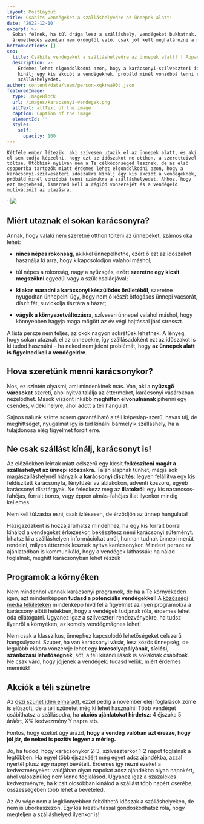 ```yaml
---
layout: PostLayout
title: Csábíts vendégeket a szálláshelyedre az ünnepek alatt!
date: '2022-12-10'
excerpt: >-
  Sokan félnek, ha túl drága lesz a szálláshely, vendégeket bukhatnak. Az
  áremelkedés azonban nem ördögtől való, csak jól kell meghatározni a mértékét.
bottomSections: []
seo:
  title: Csábíts vendégeket a szálláshelyedre az ünnepek alatt! | Appartman Blog
  description: >-
    Érdemes lehet elgondolkodni azon, hogy a karácsonyi-szilveszteri időszakra
    kínálj egy kis akciót a vendégeknek, próbáld minél vonzóbbá tenni számukra a
    szálláshelyedet. 
author: content/data/team/person-xqkrwa90t.json
featuredImage:
  type: ImageBlock
  url: /images/karacsonyi-vendegek.png
  altText: altText of the image
  caption: Caption of the image
  elementId: ''
  styles:
    self:
      opacity: 100
---
```

`Kétféle ember létezik: aki szívesen utazik el az ünnepek alatt, és aki el sem tudja képzelni, hogy ezt az időszakot ne otthon, a szeretteivel töltse. Utóbbiak nyilván nem a Te célközönséged lesznek, de az első csoportba tartozók miatt érdemes lehet elgondolkodni azon, hogy a karácsonyi-szilveszteri időszakra kínálj egy kis akciót a vendégeknek, próbáld minél vonzóbbá tenni számukra a szálláshelyedet. Ahhoz, hogy ezt megtehesd, ismerned kell a régiód vonzerejét és a vendégeid motivációit az utazásra.`

``![](/images/karacsonyi-vendegek.png)

## Miért utaznak el sokan karácsonyra?

Annak, hogy valaki nem szeretné otthon tölteni az ünnepeket, számos oka lehet:

*   **nincs népes rokonság**, akikkel ünnepelhetne, ezért ő ezt az időszakot használja ki arra, hogy kikapcsolódjon valahol máshol;

*   túl népes a rokonság, nagy a nyüzsgés, ezért **szeretne egy kicsit megszökni** egyedül vagy a szűk családjával;

*   **ki akar maradni a karácsonyi készülődés őrületéből**, szeretne nyugodtan ünnepelni úgy, hogy nem ő készít ötfogásos ünnepi vacsorát, díszít fát, suvickolja tisztára a házat;

*   **vágyik a környezetváltozásra**, szívesen ünnepel valahol máshol, hogy könnyebben hagyja maga mögött az év végi hajtással járó stresszt.

A lista persze nem teljes, az okok nagyon sokrétűek lehetnek. A lényeg, hogy sokan utaznak el az ünnepekre, így szállásadóként ezt az időszakot is ki tudod használni – ha neked nem jelent problémát, hogy **az ünnepek alatt is figyelned kell a vendégeidre**.

## Hova szeretünk menni karácsonykor?

Nos, ez szintén olyasmi, ami mindenkinek más. Van, aki a **nyüzsgő városokat** szereti, ahol nyitva találja az éttermeket, karácsonyi vásárokban nézelődhet. Mások viszont inkább **meghitten elvonulnának** pihenni egy csendes, vidéki helyre, ahol adott a téli hangulat.

Sajnos nálunk szinte sosem garantálható a téli képeslap-szerű, havas táj, de meghittséget, nyugalmat így is tud kínálni bármelyik szálláshely, ha a tulajdonosa elég figyelmet fordít erre.

## Ne csak szállást kínálj, karácsonyt is!

Az előzőekben leírtak miatt célszerű egy kicsit **felkészíteni magát a szálláshelyet az ünnepi időszakra**. Talán alapnak tűnhet, mégis sok magászálláshelynél hiányzik a **karácsonyi díszítés**: legyen felállítva egy kis feldíszített karácsonyfa, fényfüzér az ablakokon, adventi koszorú, egyéb karácsonyi dísztárgyak. Ne feledkezz meg az **illatokról**: egy kis narancsos-fahéjas, forralt boros, vagy éppen almás-fahéjas illat ilyenkor mindig kellemes.

Nem kell túlzásba esni, csak ízlésesen, de érződjön az ünnep hangulata!

Házigazdaként is hozzájárulhatsz mindehhez, ha egy kis forralt borral kínálod a vendégeket érkezéskor, bekészítesz némi karácsonyi süteményt. Írhatsz ki a szálláshelyen információkat arról, honnan tudnak ünnepi menüt rendelni, milyen éttermek lesznek nyitva karácsonykor. Mindezt persze az ajánlatodban is kommunikáld, hogy a vendégek láthassák: ha nálad foglalnak, meghitt karácsonyban lehet részük

## Programok a környéken

Nem mindenhol vannak karácsonyi programok, de ha a Te környékeden igen, azt mindenképpen **tudasd a potenciális vendégekkel**! A [közösségi média felületeken](https://appartman.hu/blog/vendeghaz-vendegszerzes-facebookrol/) mindenképp hívd fel a figyelmet az ilyen programokra a karácsony előtti hetekben, hogy a vendégek tudjanak róla, érdemes lehet oda ellátogatni. Ugyanez igaz a szilveszteri rendezvényekre, ha tudsz ilyenről a környéken, az komoly vendégmágnes lehet!

Nem csak a klasszikus, ünnephez kapcsolódó lehetőségeket célszerű hangsúlyozni. Szuper, ha van karácsonyi vásár, lesz közös ünnepség, de legalább ekkora vonzereje lehet egy **korcsolyapályának, síelési, szánkózási lehetőségnek**, sőt, a téli kirándulások is sokaknak csábítóak. Ne csak várd, hogy jöjjenek a vendégek: tudasd velük, miért érdemes menniük!

## Akciók a téli szünetre

Az [őszi szünet idén elmaradt](https://appartman.hu/blog/elmarad-az-oszi-szunet-mi-lesz-a-foglalasokkal/), ezzel pedig a november eleji foglalások zöme is elúszott, de a téli szünetet még ki lehet használni! Több vendéget csábíthatsz a szállásodra, ha **akciós ajánlatokat hirdetsz**: 4 éjszaka 5 áráért, X% kedvezmény Y napra stb.

Fontos, hogy ezeket úgy árazd, **hogy a vendég valóban azt érezze, hogy jól jár, de neked is pozitív legyen a mérleg.**

Jó, ha tudod, hogy karácsonykor 2-3, szilveszterkor 1-2 napot foglalnak a legtöbben. Ha egyel több éjszakáért még egyet adsz ajándékba, azzal nyertél plusz egy napnyi bevételt. Érdemes így nézni ezeket a kedvezményeket: valójában olyan napokat adsz ajándékba olyan napokért, ahol valószínűleg nem lenne foglalásod. Ugyanez igaz a százalékos kedvezményre, ha kicsit olcsóbban kínálod a szállást több napért cserébe, összességében több lehet a bevételed.

Az év vége nem a legkönnyebben feltölthető időszak a szálláshelyeken, de nem is uborkaszezon. Egy kis kreativitással gondoskodhatsz róla, hogy megteljen a szálláshelyed ilyenkor is!
